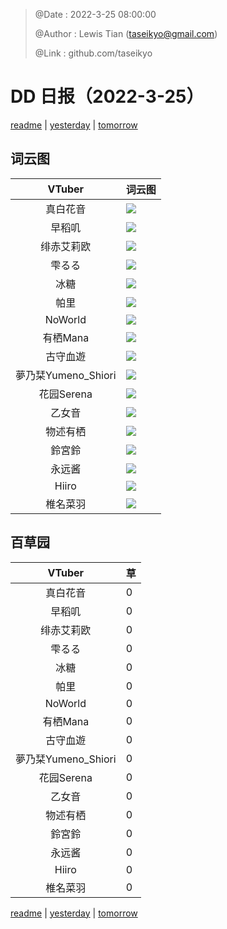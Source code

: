 > @Date    : 2022-3-25 08:00:00
>
> @Author  : Lewis Tian (taseikyo@gmail.com)
>
> @Link    : github.com/taseikyo

# DD 日报（2022-3-25）

[readme](../README.md) | [yesterday](2022-3-24.md) | [tomorrow](2022-3-26.md)

## 词云图

|VTuber|词云图|
|:-:|-|
|真白花音|![](../../images/daily/21402309_2022-3-25_purge_wordcloud.png)|
|早稻叽|![](../../images/daily/41682_2022-3-25_purge_wordcloud.png)|
|绯赤艾莉欧|![](../../images/daily/21396545_2022-3-25_purge_wordcloud.png)|
|雫るる|![](../../images/daily/21013446_2022-3-25_purge_wordcloud.png)|
|冰糖|![](../../images/daily/876396_2022-3-25_purge_wordcloud.png)|
|帕里|![](../../images/daily/4895312_2022-3-25_purge_wordcloud.png)|
|NoWorld|![](../../images/daily/21448649_2022-3-25_purge_wordcloud.png)|
|有栖Mana|![](../../images/daily/6542258_2022-3-25_purge_wordcloud.png)|
|古守血遊|![](../../images/daily/8725120_2022-3-25_purge_wordcloud.png)|
|夢乃栞Yumeno_Shiori|![](../../images/daily/14052636_2022-3-25_purge_wordcloud.png)|
|花园Serena|![](../../images/daily/14327465_2022-3-25_purge_wordcloud.png)|
|乙女音|![](../../images/daily/21320551_2022-3-25_purge_wordcloud.png)|
|物述有栖|![](../../images/daily/21449083_2022-3-25_purge_wordcloud.png)|
|鈴宮鈴|![](../../images/daily/21685677_2022-3-25_purge_wordcloud.png)|
|永远酱|![](../../images/daily/21701071_2022-3-25_purge_wordcloud.png)|
|Hiiro|![](../../images/daily/21919321_2022-3-25_purge_wordcloud.png)|
|椎名菜羽|![](../../images/daily/22347054_2022-3-25_purge_wordcloud.png)|

## 百草园

|VTuber|草|
|:-:|-|
|真白花音|0|
|早稻叽|0|
|绯赤艾莉欧|0|
|雫るる|0|
|冰糖|0|
|帕里|0|
|NoWorld|0|
|有栖Mana|0|
|古守血遊|0|
|夢乃栞Yumeno_Shiori|0|
|花园Serena|0|
|乙女音|0|
|物述有栖|0|
|鈴宮鈴|0|
|永远酱|0|
|Hiiro|0|
|椎名菜羽|0|

[readme](../README.md) | [yesterday](2022-3-24.md) | [tomorrow](2022-3-26.md)
